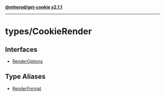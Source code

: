 [**@mherod/get-cookie v2.1.1**](../../index.html)

---

# types/CookieRender

## Interfaces

- [RenderOptions](interfaces/RenderOptions.md)

## Type Aliases

- [RenderFormat](type-aliases/RenderFormat.md)
